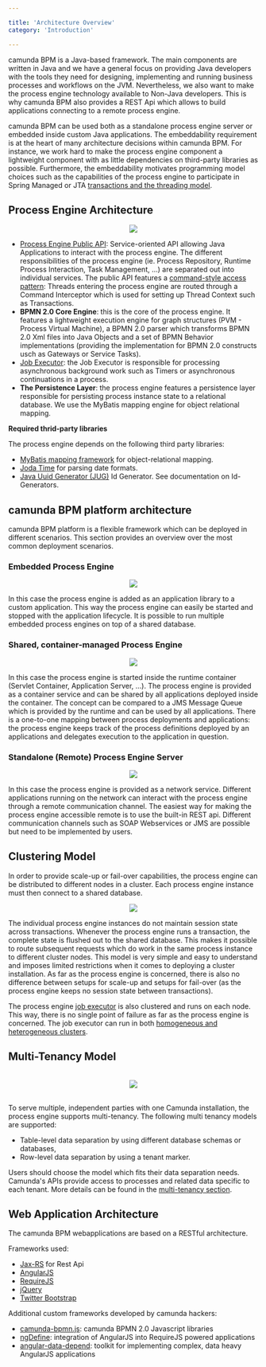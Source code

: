 ```yaml
---

title: 'Architecture Overview'
category: 'Introduction'

---
```



camunda BPM is a Java-based framework. The main components are written in Java and we have a general focus on providing Java developers with the tools they need for designing, implementing and running business processes and workflows on the JVM. Nevertheless, we also want to make the process engine technology available to Non-Java developers. This is why camunda BPM also provides a REST Api which allows to build applications connecting to a remote process engine.

camunda BPM can be used both as a standalone process engine server or embedded inside custom Java applications. The embeddability requirement is at the heart of many architecture decisions within camunda BPM. For instance, we work hard to make the process engine component a lightweight component with as little dependencies on third-party libraries as possible. Furthermore, the embeddability motivates programming model choices such as the capabilities of the process engine to participate in Spring Managed or JTA [transactions and the threading model](ref:#process-engine-transactions-in-processes).


## Process Engine Architecture

<center><img class="img-responsive" src="ref:asset:/assets/img/user-guide/process-engine-architecture.png"></img></center>

* [Process Engine Public API](ref:#process-engine-process-engine-api): Service-oriented API allowing Java Applications to interact with the process engine. The different responsibilities of the process engine (ie. Process Repository, Runtime Process Interaction, Task Management, ...) are separated out into individual services. The public API features a [command-style access pattern](http://en.wikipedia.org/wiki/Command_pattern): Threads entering the process engine are routed through a Command Interceptor which is used for setting up Thread Context such as Transactions.
* **BPMN 2.0 Core Engine**: this is the core of the process engine. It features a lightweight execution engine for graph structures (PVM - Process Virtual Machine), a BPMN 2.0 parser which transforms BPMN 2.0 Xml files into Java Objects and a set of BPMN Behavior implementations (providing the implementation for BPMN 2.0 constructs usch as Gateways or Service Tasks).
* [Job Executor](ref:#process-engine-the-job-executor): the Job Executor is responsible for processing asynchronous background work such as Timers or asynchronous continuations in a process.
* **The Persistence Layer**: the process engine features a persistence layer responsible for persisting process instance state to a relational database. We use the MyBatis mapping engine for object relational mapping.

__Required thrid-party libraries__

The process engine depends on the following third party libraries:

*   [MyBatis mapping framework](http://mybatis.github.io/mybatis-3/) for object-relational mapping.
*   [Joda Time](http://www.joda.org/joda-time/) for parsing date formats.
*   [Java Uuid Generator (JUG)](http://wiki.fasterxml.com/JugHome) Id Generator. See documentation on Id-Generators.


## camunda BPM platform architecture

camunda BPM platform is a flexible framework which can be deployed in different scenarios. This section provides an overview over the most common deployment scenarios.


### Embedded Process Engine

<center><img class="img-responsive" src="ref:asset:/assets/img/user-guide/embedded-process-engine.png"></img></center>

In this case the process engine is added as an application library to a custom application. This way the process engine can easily be started and stopped with the application lifecycle. It is possible to run multiple embedded process engines on top of a shared database.

### Shared, container-managed Process Engine

<center><img class="img-responsive" src="ref:asset:/assets/img/user-guide/shared-process-engine.png"></img></center>

In this case the process engine is started inside the runtime container (Servlet Container, Application Server, ...). The process engine is provided as a container service and can be shared by all applications deployed inside the container. The concept can be compared to a JMS Message Queue which is provided by the runtime and can be used by all applications. There is a one-to-one mapping between process deployments and applications: the process engine keeps track of the process definitions deployed by an applications and delegates execution to the application in question.

### Standalone (Remote) Process Engine Server

<center><img class="img-responsive" src="ref:asset:/assets/img/user-guide/standalone-process-engine.png"></img></center>

In this case the process engine is provided as a network service. Different applications running on the network can interact with the process engine through a remote communication channel. The easiest way for making the process engine accessible remote is to use the built-in REST api. Different communication channels such as SOAP Webservices or JMS are possible but need to be implemented by users.

## Clustering Model

In order to provide scale-up or fail-over capabilities, the process engine can be distributed to different nodes in a cluster. Each process engine instance must then connect to a shared database.

<center><img class="img-responsive" src="ref:asset:/assets/img/user-guide/clustered-process-engine.png"></img></center>

The individual process engine instances do not maintain session state across transactions. Whenever the process engine runs a transaction, the complete state is flushed out to the shared database. This makes it possible to route subsequent requests which do work in the same process instance to different cluster nodes. This model is very simple and easy to understand and imposes limited restrictions when it comes to deploying a cluster installation. As far as the process engine is concerned, there is also no difference between setups for scale-up and setups for fail-over (as the process engine keeps no session state between transactions).

The process engine [job executor](ref:#process-engine-the-job-executor) is also clustered and runs on each node. This way, there is no single point of failure as far as the process engine is concerned. The job executor can run in both [homogeneous and heterogeneous clusters](ref:#process-engine-the-job-executor-cluster-setups).

## Multi-Tenancy Model

<br>
<center><img class="img-responsive" src="ref:asset:/assets/img/user-guide/multi-tenancy-process-engine.png"></img></center>
<br>

To serve multiple, independent parties with one Camunda installation, the process engine supports
multi-tenancy. The following multi tenancy models are supported:

* Table-level data separation by using different database schemas or databases,
* Row-level data separation by using a tenant marker.

Users should choose the model which fits their data separation needs. Camunda's APIs provide access
to processes and related data specific to each tenant.
More details can be found in the  [multi-tenancy section](ref:#process-engine-multi-tenancy).

## Web Application Architecture

The camunda BPM webapplications are based on a RESTful architecture.

Frameworks used:

*   [Jax-RS](https://jax-rs-spec.java.net/) for Rest Api
*   [AngularJS](http://angularjs.org)
*   [RequireJS](http://requirejs.org)
*   [jQuery](http://jquery.com)
*   [Twitter Bootstrap](http://getbootstrap.com)

Additional custom frameworks developed by camunda hackers:

*   [camunda-bpmn.js](https://github.com/camunda/camunda-bpmn.js): camunda BPMN 2.0 Javascript libraries
*   [ngDefine](https://github.com/Nikku/requirejs-angular-define): integration of AngularJS into RequireJS powered applications
*   [angular-data-depend](https://github.com/Nikku/angular-data-depend): toolkit for implementing complex, data heavy AngularJS applications


